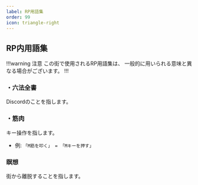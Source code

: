 ```yaml
---
label: RP用語集
order: 99
icon: triangle-right
---
```


## RP内用語集

!!!warning 注意
この街で使用されるRP用語集は、
一般的に用いられる意味と異なる場合がございます。
!!!

### ・六法全書
Discordのことを指します。  

### ・筋肉
キー操作を指します。
- 例: ```「M筋を叩く」 = 「Mキーを押す」```  

### 瞑想
街から離脱することを指します。  


